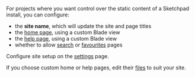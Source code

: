 For projects where you want control over the static content of a Sketchpad install, you can configure:

- the **site name**, which will update the site and page titles
- the [home page]({{route}}), using a custom Blade view
- the [help page]({{route}}help), using a custom Blade view
- whether to allow [search]({{route}}search) or [favourites]({{route}}favourites) pages

Configure site setup on the [settings]({{route}}settings#site) page.

If you choose custom home or help pages, edit their [files](pages) to suit your site.

